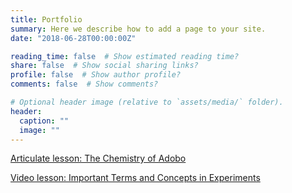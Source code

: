 ```yaml
---
title: Portfolio
summary: Here we describe how to add a page to your site.
date: "2018-06-28T00:00:00Z"

reading_time: false  # Show estimated reading time?
share: false  # Show social sharing links?
profile: false  # Show author profile?
comments: false  # Show comments?

# Optional header image (relative to `assets/media/` folder).
header:
  caption: ""
  image: ""
---
```


[Articulate lesson: The Chemistry of Adobo](https://legrandedolino.com/portfolio/adobo/story.html)

[Video lesson: Important Terms and Concepts in Experiments](https://youtu.be/FEe-6sJi2Ic)


